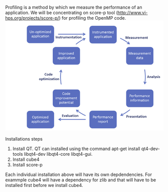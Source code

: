 Profiling is a method by which we measure the performance of an application. We will be concentrating on score-p tool (http://www.vi-hps.org/projects/score-p/) for profiling the OpenMP code.
![Alt text](profiling.png?raw=true "Profiling")

Installations steps

1. Install QT. QT can installed using the command  apt-get install qt4-dev-tools libqt4-dev libqt4-core libqt4-gui.
2. Install cube4
3. Install score-p

Each individual installation above will have its own depdendencies. For exammple cube4 will have a dependency for zlib and that will have to be installed first before we install cube4.



